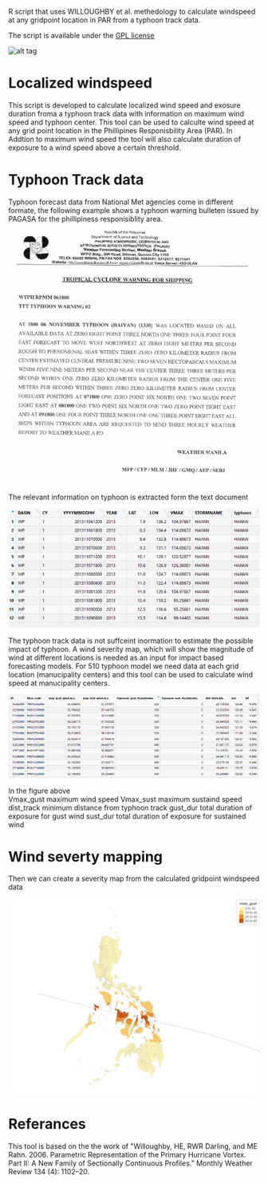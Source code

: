 R script that uses WILLOUGHBY et al. methedology to calculate windspeed at any gridpoint location in PAR from a typhoon track data.

The script is available under the [GPL license](LICENSE)

![alt tag](http://510.global/wp-content/uploads/2015/06/510-opengraph.png)


# Localized windspeed 
This script is developed to calculate localized wind speed and exosure duration froma a typhoon track data with information on maximum wind speed and typhoon center. This tool can be used to calculte wind speed at any grid point location in the Phillipines Responisbility Area (PAR).  In Addtion to maximum wind speed the tool will also calculate duration of exposure to a wind speed above a certain threshold. 

# Typhoon Track data
Typhoon forecast data from National Met agencies come in different formate, the following example shows a typhoon warning bulleten issued by PAGASA for the phillipiness responisiblity area. 
![A forecast information of typhoon HAIYAN issued by PAGASA](figures/pagasa.png)

The relevant information on typhoon is extracted form the text document 

![A forecast data extracted from warning issued by PAGASA(the above text document)](figures/pagasa2.png)

The typhoon track data is not suffceint inormation to estimate the possible impact of typhoon. A wind severity map, which will show the magnitude of wind at different locations is needed as an input for impact based forecasting models. For 510 typhoon model we need data at each grid location (manucipality centers) and this tool can be used to calculate wind speed at manucipality centers.

![A forecast data at a grid point calculated by typhoontrack2grid](figures/pagasa3.png)

In the figure above  
Vmax_gust maximum wind speed
Vmax_sust maximum sustaind speed
dist_track minimum distance from typhoon track
gust_dur total duration of exposure for gust wind
sust_dur total duration of exposure for sustained wind 

# Wind severty mapping
Then we can create a severity map from  the calculated gridpoint windspeed data

![Wind severity map of Haiyan](figures/haiyan.JPG)

# Referances

This tool is based on the the work of "Willoughby, HE, RWR Darling, and ME Rahn. 2006. Parametric Representation of the Primary Hurricane Vortex. Part II: A New Family of Sectionally Continuous Profiles.” Monthly Weather Review 134 (4): 1102–20.



